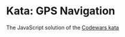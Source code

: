 # Kata: GPS Navigation

The JavaScript solution of the [Codewars kata](https://www.codewars.com/kata/gps-navigation/javascript)
